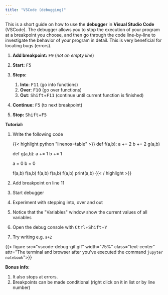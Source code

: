 ```yaml
---
title: "VSCode (debugging)"
---
```


This is a short guide on how to use the **debugger** in **Visual Studio Code** (VSCode). The debugger allows you to stop the execution of your program at a breakpoint you choose, and then go through the code line-by-line to investigate the behavior of your program in detail. This is very beneficial for locating bugs (errors).

1. **Add breakpoint:** <kbd>F9</kbd> (*not on empty line*)
2. **Start:** <kbd>F5</kbd>
3. **Steps:** 

    1. **Into**: <kbd>F11</kbd> (go into functions)
    2. **Over**: <kbd>F10</kbd> (go over functions)  
    3. **Out**: <kbd>Shift</kbd>+<kbd>F11</kbd> (continue until current function is finished)
  
4. **Continue:** <kbd>F5</kbd> (to next breakpoint)
5. **Stop:** <kbd>Shift</kbd>+<kbd>F5</kbd>

**Tutorial:**

1. Write the following code

    {{< highlight python "linenos=table" >}}
    def f(a,b):
        a += 2
        b += 2
        g(a,b)

    def g(a,b):
        a += 1
        b += 1

    a = 0
    b = 0

    f(a,b)
    f(a,b)
    f(a,b)
    f(a,b)
    f(a,b)
    print(a,b)
    {{< / highlight >}}

2. Add breakpoint on line 11
3. Start debugger
4. Experiment with stepping into, over and out
5. Notice that the "Variables" window show the current values of all variables
6. Open the debug console with <kbd>Ctrl</kbd>+<kbd>Shift</kbd>+<kbd>Y</kbd> 
7. Try writing e.g. `a+2`

{{< figure src="vscode-debug-gif.gif" width="75%" class="text-center" attr="The terminal and browser after you've executed the command `jupyter notebook`">}}


**Bonus info:** 

1. It also stops at errors.
2. Breakpoints can be made conditional (right click on it in list or by line number)
